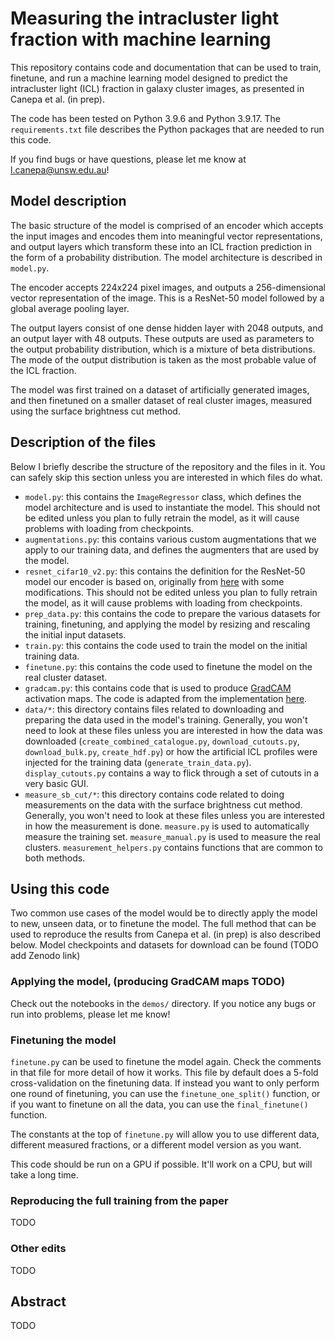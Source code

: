 # Measuring the intracluster light fraction with machine learning
This repository contains code and documentation that can be used to train, finetune, and run a machine learning model designed to predict the intracluster light (ICL) fraction in galaxy cluster images, as presented in Canepa et al. (in prep). 

The code has been tested on Python 3.9.6 and Python 3.9.17. The `requirements.txt` file describes the Python packages that are needed to run this code. 

If you find bugs or have questions, please let me know at l.canepa@unsw.edu.au!

## Model description
The basic structure of the model is comprised of an encoder which accepts the input images and encodes them into meaningful vector representations, and output layers which transform these into an ICL fraction prediction in the form of a probability distribution. The model architecture is described in `model.py`.

The encoder accepts 224x224 pixel images, and outputs a 256-dimensional vector representation of the image. This is a ResNet-50 model followed by a global average pooling layer. 

The output layers consist of one dense hidden layer with 2048 outputs, and an output layer with 48 outputs. These outputs are used as parameters to the output probability distribution, which is a mixture of beta distributions. The mode of the output distribution is taken as the most probable value of the ICL fraction.

The model was first trained on a dataset of artificially generated images, and then finetuned on a smaller dataset of real cluster images, measured using the surface brightness cut method.

## Description of the files
Below I briefly describe the structure of the repository and the files in it. You can safely skip this section unless you are interested in which files do what.
- `model.py`: this contains the `ImageRegressor` class, which defines the model architecture and is used to instantiate the model. This should not be edited unless you plan to fully retrain the model, as it will cause problems with loading from checkpoints.
- `augmentations.py`: this contains various custom augmentations that we apply to our training data, and defines the augmenters that are used by the model.
- `resnet_cifar10_v2.py`: this contains the definition for the ResNet-50 model our encoder is based on, originally from <a href="https://github.com/GoogleCloudPlatform/keras-idiomatic-programmer/blob/master/zoo/resnet/resnet_cifar10_v2.py">here</a> with some modifications. This should not be edited unless you plan to fully retrain the model, as it will cause problems with loading from checkpoints.
- `prep_data.py`: this contains the code to prepare the various datasets for training, finetuning, and applying the model by resizing and rescaling the initial input datasets.
- `train.py`: this contains the code used to train the model on the initial training data.
- `finetune.py`: this contains the code used to finetune the model on the real cluster dataset. 
- `gradcam.py`: this contains code that is used to produce <a href="https://arxiv.org/abs/1610.02391">GradCAM</a> activation maps. The code is adapted from the implementation <a href="https://keras.io/examples/vision/grad_cam/">here</a>.
- `data/*`: this directory contains files related to downloading and preparing the data used in the model's training. Generally, you won't need to look at these files unless you are interested in how the data was downloaded (`create_combined_catalogue.py`, `download_cutouts.py`, `download_bulk.py`, `create_hdf.py`) or how the artificial ICL profiles were injected for the training data (`generate_train_data.py`). `display_cutouts.py` contains a way to flick through a set of cutouts in a very basic GUI.
- `measure_sb_cut/*`: this directory contains code related to doing measurements on the data with the surface brightness cut method. Generally, you won't need to look at these files unless you are interested in how the measurement is done. `measure.py` is used to automatically measure the training set. `measure_manual.py` is used to measure the real clusters. `measurement_helpers.py` contains functions that are common to both methods.

## Using this code
Two common use cases of the model would be to directly apply the model to new, unseen data, or to finetune the model. The full method that can be used to reproduce the results from Canepa et al. (in prep) is also described below. Model checkpoints and datasets for download can be found (TODO add Zenodo link)

### Applying the model, (producing GradCAM maps TODO)
Check out the notebooks in the `demos/` directory. If you notice any bugs or run into problems, please let me know!

### Finetuning the model
`finetune.py` can be used to finetune the model again. Check the comments in that file for more detail of how it works. This file by default does a 5-fold cross-validation on the finetuning data. If instead you want to only perform one round of finetuning, you can use the `finetune_one_split()` function, or if you want to finetune on all the data, you can use the `final_finetune()` function. 

The constants at the top of `finetune.py` will allow you to use different data, different measured fractions, or a different model version as you want.

This code should be run on a GPU if possible. It'll work on a CPU, but will take a long time.

### Reproducing the full training from the paper
TODO

### Other edits
TODO

## Abstract
TODO
